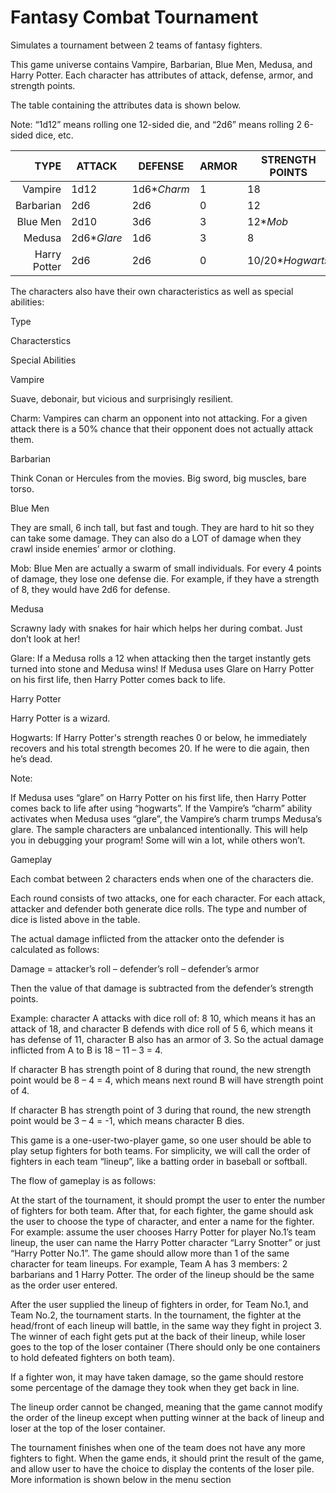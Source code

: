 # Fantasy Combat Tournament
Simulates a tournament between 2 teams of fantasy fighters.

This game universe contains Vampire, Barbarian, Blue Men, Medusa, and Harry Potter. Each character has attributes of attack, defense, armor, and strength points.

The table containing the attributes data is shown below.

Note: “1d12” means rolling one 12-sided die, and “2d6” means rolling 2 6-sided dice, etc.

| TYPE | ATTACK | DEFENSE | ARMOR | STRENGTH POINTS |
| ---: | --- | --- | --- | --- |
| Vampire | 1d12 | 1d6\**Charm* | 1 | 18 |
| Barbarian | 2d6 | 2d6 | 0 | 12 |
| Blue Men | 2d10 | 3d6 | 3 | 12\**Mob* |
| Medusa | 2d6\**Glare* | 1d6 | 3 | 8 |
| Harry Potter | 2d6 | 2d6 | 0 | 10/20\**Hogwarts* |

The characters also have their own characteristics as well as special abilities:

Type




Characterstics




Special Abilities






Vampire




Suave, debonair, but vicious and surprisingly resilient.




Charm: Vampires can charm an opponent into not 
attacking. For a given attack there is a 50% chance that their opponent 
does not actually attack them.






Barbarian




Think Conan or Hercules from the movies. Big sword, big muscles, bare torso.




 






Blue Men




They are small, 6 inch tall, but fast and tough. They are hard to hit
 so they can take some damage. They can also do a LOT of damage when 
they crawl inside enemies’ armor or clothing.




Mob: Blue Men are actually a swarm of small 
individuals. For every 4 points of damage, they lose one defense die. 
For example, if they have a strength of 8, they would have 2d6 for 
defense.






Medusa




Scrawny lady with snakes for hair which helps her during combat. Just don’t look at her!




Glare: If a Medusa rolls a 12 when attacking then 
the target instantly gets turned into stone and Medusa wins! If Medusa 
uses Glare on Harry Potter on his first life, then Harry Potter comes 
back to life.






Harry Potter




Harry Potter is a wizard.




Hogwarts: If Harry Potter's strength reaches 0 or 
below, he immediately recovers and his total strength becomes 20. If he 
were to die again, then he’s dead.







 


Note:


If Medusa uses “glare” on Harry Potter on his first life, then Harry Potter comes back to life after using “hogwarts”.
If the Vampire’s “charm” ability activates when Medusa uses “glare”, the Vampire’s charm trumps Medusa’s glare.
The sample characters are unbalanced intentionally. This will help 
you in debugging your program! Some will win a lot, while others won’t.

 


Gameplay


Each combat between 2 characters ends when one of the characters die.


Each round consists of two attacks, one for each 
character. For each attack, attacker and defender both generate dice 
rolls. The type and number of dice is listed above in the table.


The actual damage inflicted from the attacker onto the defender is calculated as follows:


Damage = attacker’s roll – defender’s roll – defender’s armor


Then the value of that damage is subtracted from the defender’s strength points.


 


Example: character A attacks with dice roll of: 8 10, which means it 
has an attack of 18, and character B defends with dice roll of 5 6, 
which means it has defense of 11, character B also has an armor of 3. So
 the actual damage inflicted from A to B is 18 – 11 – 3 = 4.


If character B has strength point of 8 during that round, the new 
strength point would be 8 – 4 = 4, which means next round B will have 
strength point of 4.


If character B has strength point of 3 during that round, the new 
strength point would be 3 – 4 = -1, which means character B dies.



This game is a one-user-two-player game, so one user should be able to play setup fighters for both teams. For simplicity, we will call the order of fighters in each team “lineup”, like a batting order in baseball or softball.

The flow of gameplay is as follows:

At the start of the tournament, it should prompt the user to enter the number of fighters for both team. After that, for each fighter, the game should ask the user to choose the type of character, and enter a name for the fighter. For example: assume the user chooses Harry Potter for player No.1’s team lineup, the user can name the Harry Potter character “Larry Snotter” or just “Harry Potter No.1”. The game should allow more than 1 of the same character for team lineups. For example, Team A has 3 members: 2 barbarians and 1 Harry Potter. The order of the lineup should be the same as the order user entered.

After the user supplied the lineup of fighters in order, for Team No.1, and Team No.2, the tournament starts. In the tournament, the fighter at the head/front of each lineup will battle, in the same way they fight in project 3. The winner of each fight gets put at the back of their lineup, while loser goes to the top of the loser container (There should only be one containers to hold defeated fighters on both team).

If a fighter won, it may have taken damage, so the game should restore some percentage of the damage they took when they get back in line.

The lineup order cannot be changed, meaning that the game cannot modify the order of the lineup except when putting winner at the back of lineup and loser at the top of the loser container.

The tournament finishes when one of the team does not have any more fighters to fight. When the game ends, it should print the result of the game, and allow user to have the choice to display the contents of the loser pile. More information is shown below in the menu section
